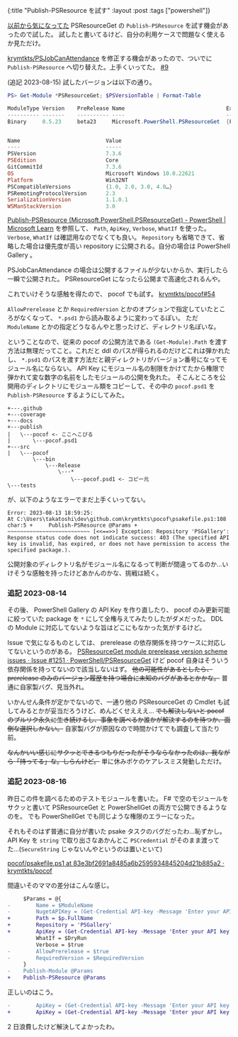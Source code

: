 {:title "Publish-PSResource を試す"
:layout :post
:tags ["powershell"]}

[以前から気になってた](/posts/2023-07-23-psresourceget) PSResourceGet の `Publish-PSResource` を試す機会があったので試した。
試したと書いてるけど、自分の利用ケースで問題なく使えるか見ただけ。

[krymtkts/PSJobCanAttendance](https://github.com/krymtkts/PSJobCanAttendance/) を修正する機会があったので、ついでに `Publish-PSResource` へ切り替えた。上手くいってた。
[#9](https://github.com/krymtkts/PSJobCanAttendance/pull/9)

(追記 2023-08-15)
試したバージョンは以下の通り。

```powershell
PS> Get-Module *PSResourceGet; $PSVersionTable | Format-Table

ModuleType Version    PreRelease Name                                ExportedCommands
---------- -------    ---------- ----                                ----------------
Binary     0.5.23     beta23     Microsoft.PowerShell.PSResourceGet  {Find-PSResource, Get-InstalledPSResource, Get-PS…


Name                           Value
----                           -----
PSVersion                      7.3.6
PSEdition                      Core
GitCommitId                    7.3.6
OS                             Microsoft Windows 10.0.22621
Platform                       Win32NT
PSCompatibleVersions           {1.0, 2.0, 3.0, 4.0…}
PSRemotingProtocolVersion      2.3
SerializationVersion           1.1.0.1
WSManStackVersion              3.0
```

[Publish-PSResource (Microsoft.PowerShell.PSResourceGet) - PowerShell | Microsoft Learn](https://learn.microsoft.com/en-us/powershell/module/microsoft.powershell.psresourceget/publish-psresource?view=powershellget-3.x) を参照して、
`Path`, `ApiKey`, `Verbose`, `WhatIf` を使った。
`Verbose`, `WhatIf` は確認用なのでなくても良い。
`Repository` も省略できて、省略した場合は優先度が高い repository に公開される。自分の場合は PowerShell Gallery 。

PSJobCanAttendance の場合は公開するファイルが少ないからか、実行したら一瞬で公開された。 PSResourceGet になったら公開まで高速化されるんや。

これでいけそうな感触を得たので、 pocof でも試す。 [krymtkts/pocof#54](https://github.com/krymtkts/pocof/pull/54)

`AllowPrerelease` とか `RequiredVersion` とかのオプションで指定していたところがなくなって、 `*.psd1` から読み取るように変わってるぽい。
ただ `ModuleName` とかの指定どうなるんやと思ったけど、ディレクトリ名ぽいな。

ということなので、従来の pocof の公開方法である `(Get-Module).Path` を渡す方法は無理だってこと。これだと ddl のパスが得られるのだけどこれは弾かれたし、 `*.psd1` のパスを渡す方法だと親ディレクトリがバージョン番号になってモジュール名にならない。 API Key にモジュール名の制限をかけてたから権限で弾かれて変な数字の名前をしたモジュールの公開を免れた。
そこんところを公開用のディレクトリにモジュール類をコピーして、その中の `pocof.psd1` を `Publish-PSResource` するようにしてみた。

```
+---.github
+---coverage
+---docs
+---publish
|   \---pocof <- ここへこぴる
|       \---pocof.psd1
+---src
|   \---pocof
        \---bin
            \---Release
                \---*
                    \---pocof.psd1 <- コピー元
\---tests
```

が、以下のようなエラーでまだ上手くいってない。

```
Error: 2023-08-13 18:59:25:
At C:\Users\takatoshi\dev\github.com\krymtkts\pocof\psakefile.ps1:108 char:5 +     Publish-PSResource @Params +     ~~~~~~~~~~~~~~~~~~~~~~~~~~ [<<==>>] Exception: Repository 'PSGallery': Response status code does not indicate success: 403 (The specified API key is invalid, has expired, or does not have permission to access the specified package.).
```

公開対象のディレクトリ名がモジュール名になるって判断が間違ってるのか...いけそうな感触を持ったけどあかんのかな、挑戦は続く。

### 追記 2023-08-14

その後、 PowerShell Gallery の API Key を作り直したり、 pocof のみ更新可能に絞っていた package を `*` にして全権与えてみたりしたがダメだった。
DDL の Module に対応してないような旨はどこにもなかった気がするけど。

Issue で気になるものとしては、 prerelease の依存関係を持つケースに対応してないというのがある。
[PSResourceGet module prerelease version scheme issues · Issue #1251 · PowerShell/PSResourceGet](https://github.com/PowerShell/PSResourceGet/issues/1251)
けど pocof 自身はそういう依存関係を持ってないので該当しないはず。
~~他の可能性があるとしたら、 prerelease のみのバージョン履歴を持つ場合に未知のバグがあるとかかな。~~
普通に自家製バグ、見当外れ。

いかんせん条件が定かでないので、一通り他の PSResourceGet の Cmdlet も試してみるとかが妥当だろうけど、めんどくせえええ...
~~でも解決しないと pocof のプルリク永久に生き続けるし、事象を調べるか誰かが解決するのを待つか、面倒な選択しかない。~~
自家製バグが原因なので時間かけてでも調査して当たり前。

~~なんかいい感じにサクッとできるつもりだったがそうならなかったのは、我ながら「持ってる」な。しらんけど。~~
単に休みボケのケアレスミス発動しただけ。

### 追記 2023-08-16

昨日この件を調べるためのテストモジュールを書いた。
F# で空のモジュールをサクッと書いて PSResourceGet と PowerShellGet の両方で公開できるようなのを。
でも PowerShellGet でも同じような権限のエラーになった。

それもそのはず普通に自分が書いた psake タスクのバグだったわ...恥ずかし。
API Key を `string` で取り出さなあかんとこ `PSCredential` がそのまま渡ってた...(`SecureString` じゃないんやというのは置いといて)

[pocof/psakefile.ps1 at 83e3bf2691a8485a6b2595934845204d21b885a2 · krymtkts/pocof](https://github.com/krymtkts/pocof/blob/83e3bf2691a8485a6b2595934845204d21b885a2/psakefile.ps1#L101-L108)

間違いそのママの差分はこんな感じ。

```diff
     $Params = @{
-        Name = $ModuleName
-        NugetAPIKey = (Get-Credential API-key -Message 'Enter your API key as the password').GetNetworkCredential().Password
+        Path = $p.FullName
+        Repository = 'PSGallery'
+        ApiKey = (Get-Credential API-key -Message 'Enter your API key as the password') # ここが終わってる
         WhatIf = $DryRun
         Verbose = $true
-        AllowPrerelease = $true
-        RequiredVersion = $RequiredVersion
     }
-    Publish-Module @Params
+    Publish-PSResource @Params
```

正しいのはこう。

```diff
-        ApiKey = (Get-Credential API-key -Message 'Enter your API key as the password')
+        ApiKey = (Get-Credential API-key -Message 'Enter your API key as the password').GetNetworkCredential().Password
```

2 日浪費したけど解決してよかったわ。
